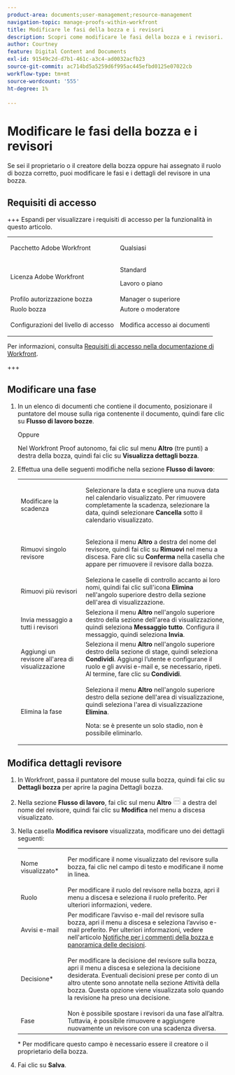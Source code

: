 ```yaml
---
product-area: documents;user-management;resource-management
navigation-topic: manage-proofs-within-workfront
title: Modificare le fasi della bozza e i revisori
description: Scopri come modificare le fasi della bozza e i revisori.
author: Courtney
feature: Digital Content and Documents
exl-id: 91549c2d-d7b1-461c-a3c4-ad0032acfb23
source-git-commit: ac714bd5a5259d6f995ac445efbd0125e07022cb
workflow-type: tm+mt
source-wordcount: '555'
ht-degree: 1%

---
```


# Modificare le fasi della bozza e i revisori

Se sei il proprietario o il creatore della bozza oppure hai assegnato il ruolo di bozza corretto, puoi modificare le fasi e i dettagli del revisore in una bozza.

## Requisiti di accesso

+++ Espandi per visualizzare i requisiti di accesso per la funzionalità in questo articolo.

<table style="table-layout:auto"> 
 <col> 
 <col> 
 <tbody> 
  <tr> 
   <td role="rowheader">Pacchetto Adobe Workfront</td> 
   <td> <p>Qualsiasi</p> </td> 
  </tr> 
  <tr> 
   <td role="rowheader">Licenza Adobe Workfront</td> 
   <td> 
   <p>Standard</p>
   <p>Lavoro o piano</p>
   </td> 
  </tr> 
  <tr> 
   <td role="rowheader">Profilo autorizzazione bozza </td> 
   <td>Manager o superiore</td> 
  </tr> 
  <tr> 
   <td role="rowheader">Ruolo bozza</td> 
   <td>Autore o moderatore </td> 
  </tr> 
  <tr> 
   <td role="rowheader">Configurazioni del livello di accesso</td> 
   <td> <p>Modifica accesso ai documenti</p> </td> 
  </tr> 
 </tbody> 
</table>

Per informazioni, consulta [Requisiti di accesso nella documentazione di Workfront](/help/quicksilver/administration-and-setup/add-users/access-levels-and-object-permissions/access-level-requirements-in-documentation.md).

+++

## Modificare una fase

1. In un elenco di documenti che contiene il documento, posizionare il puntatore del mouse sulla riga contenente il documento, quindi fare clic su **Flusso di lavoro bozze**.

   Oppure

   Nel Workfront Proof autonomo, fai clic sul menu **Altro** (tre punti) a destra della bozza, quindi fai clic su **Visualizza dettagli bozza**.

1. Effettua una delle seguenti modifiche nella sezione **Flusso di lavoro**:

   <table style="table-layout:auto"> 
    <col> 
    <col> 
    <tbody> 
     <tr> 
      <td role="rowheader">Modificare la scadenza</td> 
      <td> <p>Selezionare la data e scegliere una nuova data nel calendario visualizzato. Per rimuovere completamente la scadenza, selezionare la data, quindi selezionare <strong>Cancella</strong> sotto il calendario visualizzato.</p> </td> 
     </tr> 
     <tr> 
      <td role="rowheader">Rimuovi singolo revisore</td> 
      <td> <p>Seleziona il menu <strong>Altro</strong> a destra del nome del revisore, quindi fai clic su <strong>Rimuovi</strong> nel menu a discesa. Fare clic su <strong>Conferma</strong> nella casella che appare per rimuovere il revisore dalla bozza.</p> </td> 
     </tr> 
     <tr> 
      <td role="rowheader">Rimuovi più revisori</td> 
      <td>Seleziona le caselle di controllo accanto ai loro nomi, quindi fai clic sull'icona <strong>Elimina</strong> nell'angolo superiore destro della sezione dell'area di visualizzazione.</td> 
     </tr> 
     <tr> 
      <td role="rowheader">Invia messaggio a tutti i revisori</td> 
      <td>Seleziona il menu <strong>Altro</strong> nell'angolo superiore destro della sezione dell'area di visualizzazione, quindi seleziona <strong>Messaggio tutto</strong>. Configura il messaggio, quindi seleziona <strong>Invia</strong>.</td> 
     </tr> 
     <tr> 
      <td role="rowheader">Aggiungi un revisore all'area di visualizzazione</td> 
      <td>Seleziona il menu <strong>Altro</strong> nell'angolo superiore destro della sezione di stage, quindi seleziona <strong>Condividi</strong>. Aggiungi l’utente e configurane il ruolo e gli avvisi e-mail e, se necessario, ripeti. Al termine, fare clic su <strong>Condividi</strong>.</td> 
     </tr> 
     <tr> 
      <td role="rowheader">Elimina la fase</td> 
      <td> <p>Seleziona il menu <strong>Altro</strong> nell'angolo superiore destro della sezione dell'area di visualizzazione, quindi seleziona l'area di visualizzazione <strong>Elimina</strong>.</p> <p>Nota: se è presente un solo stadio, non è possibile eliminarlo.</p> </td> 
     </tr> 
    </tbody> 
   </table>

## Modifica dettagli revisore

1. In Workfront, passa il puntatore del mouse sulla bozza, quindi fai clic su **Dettagli bozza** per aprire la pagina Dettagli bozza.
1. Nella sezione **Flusso di lavoro**, fai clic sul menu **Altro** ![Altro menu](assets/more-button-small.png) a destra del nome del revisore, quindi fai clic su **Modifica** nel menu a discesa visualizzato.

1. Nella casella **Modifica revisore** visualizzata, modificare uno dei dettagli seguenti:

   <table style="table-layout:auto"> 
    <col> 
    <col> 
    <tbody> 
     <tr> 
      <td role="rowheader">Nome visualizzato*</td> 
      <td> <p>Per modificare il nome visualizzato del revisore sulla bozza, fai clic nel campo di testo e modificane il nome in linea.</p> </td> 
     </tr> 
     <tr> 
      <td role="rowheader">Ruolo</td> 
      <td>Per modificare il ruolo del revisore nella bozza, apri il menu a discesa e seleziona il ruolo preferito. Per ulteriori informazioni, vedere.</td> 
     </tr> 
     <tr> 
      <td role="rowheader">Avvisi e-mail</td> 
      <td>Per modificare l’avviso e-mail del revisore sulla bozza, apri il menu a discesa e seleziona l’avviso e-mail preferito. Per ulteriori informazioni, vedere nell'articolo <a href="../../../review-and-approve-work/proofing/proofing-overview/notifications-proof-comments-decisions.md" class="MCXref xref">Notifiche per i commenti della bozza e panoramica delle decisioni</a>.</td> 
     </tr> 
     <tr data-mc-conditions=""> 
      <td role="rowheader">Decisione*</td> 
      <td> <p>Per modificare la decisione del revisore sulla bozza, apri il menu a discesa e seleziona la decisione desiderata. Eventuali decisioni prese per conto di un altro utente sono annotate nella sezione Attività della bozza. Questa opzione viene visualizzata solo quando la revisione ha preso una decisione.</p> </td> 
     </tr> 
     <tr> 
      <td role="rowheader">Fase</td> 
      <td>Non è possibile spostare i revisori da una fase all’altra. Tuttavia, è possibile rimuovere e aggiungere nuovamente un revisore con una scadenza diversa.</td> 
     </tr> 
    </tbody> 
   </table>

   &#42; Per modificare questo campo è necessario essere il creatore o il proprietario della bozza.

1. Fai clic su **Salva**.

